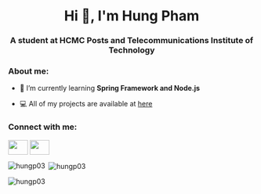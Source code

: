 
<h1 align="center">Hi 👋, I'm Hung Pham</h1>
<h3 align="center">A student at HCMC Posts and Telecommunications Institute of Technology</h3>


<h3 align="left">About me:</h3>

- 🌱 I’m currently learning **Spring Framework and Node.js**

- 💻 All of my projects are available at [here](https://github.com/hungp03?tab=repositories)

<h3 align="left">Connect with me:</h3>
<p align="left">
<a href="https://fb.com/hungp11" target="blank"><img align="center" src="https://raw.githubusercontent.com/rahuldkjain/github-profile-readme-generator/master/src/images/icons/Social/facebook.svg" height="30" width="40" /></a>
<a href="mailto:ph.hung0903@gmail.com" target="blank"><img align="center" src="https://res.cloudinary.com/dmu5sii2t/image/upload/v1705827933/samples/egcgfj27fiznox9cht3t.svg" height="30" width="40" /></a>
</p>

<p><img align="left" src="https://github-readme-stats.vercel.app/api/top-langs?username=hungp03&show_icons=true&locale=en&layout=compact" alt="hungp03" /></p>

<p>&nbsp;<img align="center" src="https://github-readme-stats.vercel.app/api?username=hungp03&show_icons=true&locale=en" alt="hungp03" /></p>
<p><img align="center" src="https://github-readme-streak-stats.herokuapp.com/?user=hungp03&" alt="hungp03" /></p>
